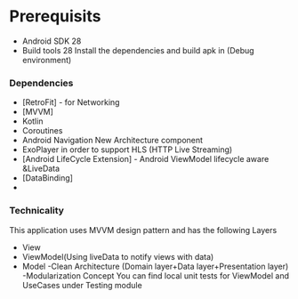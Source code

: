 


# Prerequisits

  - Android SDK 28
  - Build tools 28
Install the dependencies and build apk in (Debug environment)
### Dependencies

* [RetroFit] - for Networking
* [MVVM]
* Kotlin
* Coroutines
* Android Navigation New Architecture component
* ExoPlayer in order to support HLS (HTTP Live Streaming)
* [Android LifeCycle Extension] - Android ViewModel lifecycle aware &LiveData
* [DataBinding]
*
### Technicality

This application uses MVVM design pattern and has the following Layers

- View
- ViewModel(Using liveData to notify views with data)
- Model 
-Clean Architecture (Domain layer+Data layer+Presentation layer)
-Modularization Concept
You can find local unit tests for ViewModel and UseCases under Testing module
